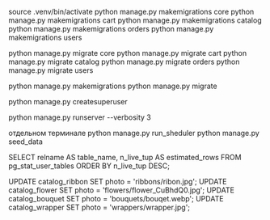 source .venv/bin/activate
python manage.py makemigrations core
python manage.py makemigrations cart
python manage.py makemigrations catalog
python manage.py makemigrations orders
python manage.py makemigrations users

python manage.py migrate core
python manage.py migrate cart
python manage.py migrate catalog
python manage.py migrate orders
python manage.py migrate users

python manage.py makemigrations
python manage.py migrate

python manage.py createsuperuser

python manage.py runserver --verbosity 3

отдельном терминале
python manage.py run_sheduler
python manage.py seed_data

SELECT 
    relname AS table_name,
    n_live_tup AS estimated_rows
FROM 
    pg_stat_user_tables
ORDER BY 
    n_live_tup DESC;

UPDATE catalog_ribbon SET photo = 'ribbons/ribon.jpg';
UPDATE catalog_flower SET photo = 'flowers/flower_CuBhdQ0.jpg';
UPDATE catalog_bouquet SET photo = 'bouquets/bouqet.webp';
 UPDATE catalog_wrapper SET photo = 'wrappers/wrapper.jpg';

